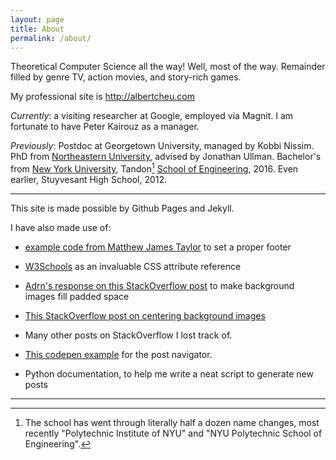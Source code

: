 ```yaml
---
layout: page
title: About
permalink: /about/
---
```


Theoretical Computer Science all the way! Well, most of the way. Remainder filled by genre TV, action movies, and story-rich games.

My professional site is http://albertcheu.com

*Currently*: a visiting researcher at Google, employed via Magnit. I am fortunate to have Peter Kairouz as a manager.

*Previously*: Postdoc at Georgetown University, managed by Kobbi Nissim. PhD from [Northeastern University](http://neu.edu), advised by Jonathan Ullman. Bachelor's from [New York University](http://nyu.edu), Tandon[^1] [School of Engineering](http://engineering.nyu.edu), 2016. Even earlier, Stuyvesant High School, 2012.

---

This site is made possible by Github Pages and Jekyll.

I have also made use of:

* [example code from Matthew James Taylor](http://matthewjamestaylor.com/blog/bottom-footer-demo.htm) to set a proper footer

* [W3Schools](http://w3schools.com) as an invaluable CSS attribute reference

* [Adrn's response on this StackOverflow post](http://stackoverflow.com/questions/7961589/positioning-background-image-adding-padding) to make background images fill padded space

* [This StackOverflow post on centering background images](http://stackoverflow.com/questions/2643305/centering-a-background-image-using-css)

* Many other posts on StackOverflow I lost track of.

* [This codepen example](https://codepen.io/gnclmorais/pen/cHkqt) for the post navigator.

* Python documentation, to help me write a neat script to generate new posts

---

[^1]:The school has went through literally half a dozen name changes, most recently "Polytechnic Institute of NYU" and "NYU Polytechnic School of Engineering".
